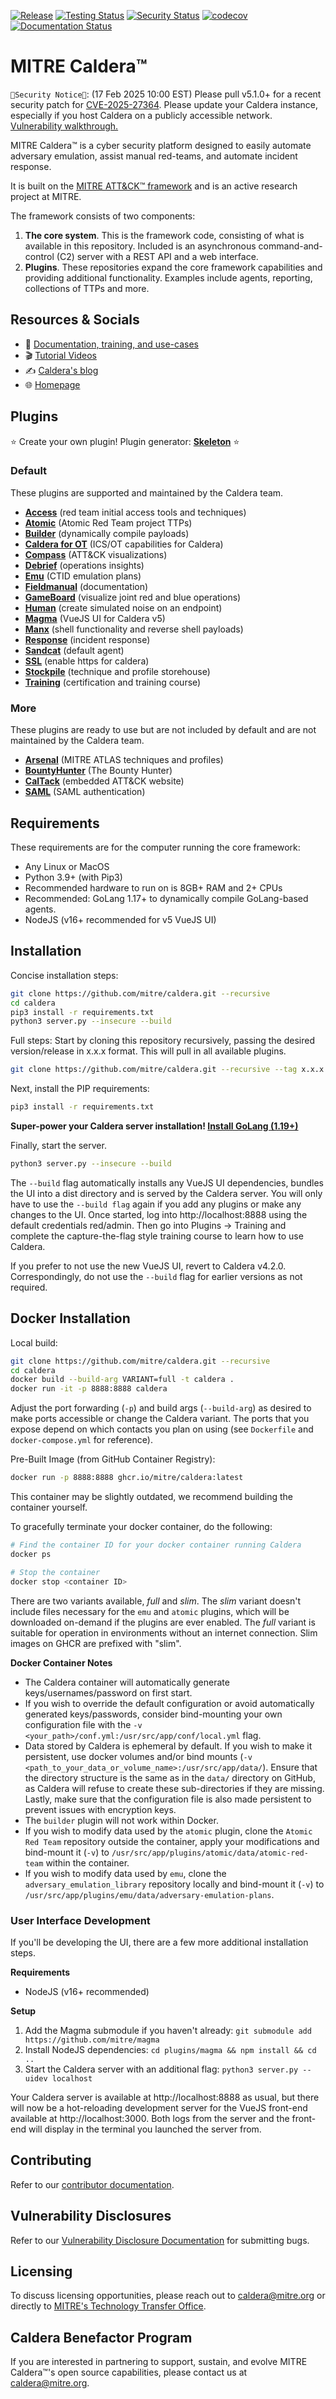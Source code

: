 [![Release](https://img.shields.io/badge/dynamic/json?color=blue&label=Release&query=tag_name&url=https%3A%2F%2Fapi.github.com%2Frepos%2Fmitre%2Fcaldera%2Freleases%2Flatest)](https://github.com/mitre/caldera/releases/latest)
[![Testing Status](https://github.com/mitre/caldera/actions/workflows/quality.yml/badge.svg?branch=master)](https://github.com/mitre/caldera/actions/workflows/quality.yml?query=branch%3Amaster)
[![Security Status](https://github.com/mitre/caldera/actions/workflows/security.yml/badge.svg?branch=master)](https://github.com/mitre/caldera/actions/workflows/security.yml?query=branch%3Amaster)
[![codecov](https://codecov.io/gh/mitre/caldera/branch/master/graph/badge.svg)](https://codecov.io/gh/mitre/caldera)
[![Documentation Status](https://readthedocs.org/projects/caldera/badge/?version=stable)](http://caldera.readthedocs.io/?badge=stable)

# MITRE Caldera&trade;

`🚨Security Notice🚨`: (17 Feb 2025 10:00 EST) Please pull v5.1.0+ for a recent security patch for [CVE-2025-27364](https://www.cve.org/CVERecord?id=CVE-2025-27364). Please update your Caldera instance, especially if you host Caldera on a publicly accessible network. [Vulnerability walkthrough.](https://medium.com/@mitrecaldera/mitre-caldera-security-advisory-remote-code-execution-cve-2025-27364-5f679e2e2a0e)

MITRE Caldera&trade; is a cyber security platform designed to easily automate adversary emulation, assist manual red-teams, and automate incident response.

It is built on the [MITRE ATT&CK™ framework](https://attack.mitre.org/) and is an active research project at MITRE.

The framework consists of two components:

1) **The core system**. This is the framework code, consisting of what is available in this repository. Included is
an asynchronous command-and-control (C2) server with a REST API and a web interface.
2) **Plugins**. These repositories expand the core framework capabilities and providing additional functionality. Examples include agents, reporting, collections of TTPs and more.

## Resources & Socials
* 📜 [Documentation, training, and use-cases](https://caldera.readthedocs.io/en/latest/)
* 🎬 [Tutorial Videos](https://www.youtube.com/playlist?list=PLF2bj1pw7-ZvLTjIwSaTXNLN2D2yx-wXH)
* ✍️ [Caldera's blog](https://medium.com/@mitrecaldera/welcome-to-the-official-mitre-caldera-blog-page-f34c2cdfef09)
* 🌐 [Homepage](https://caldera.mitre.org)

## Plugins

:star: Create your own plugin! Plugin generator: **[Skeleton](https://github.com/mitre/skeleton)** :star:

### Default
These plugins are supported and maintained by the Caldera team.
- **[Access](https://github.com/mitre/access)** (red team initial access tools and techniques)
- **[Atomic](https://github.com/mitre/atomic)** (Atomic Red Team project TTPs)
- **[Builder](https://github.com/mitre/builder)** (dynamically compile payloads)
- **[Caldera for OT](https://github.com/mitre/caldera-ot)** (ICS/OT capabilities for Caldera)
- **[Compass](https://github.com/mitre/compass)** (ATT&CK visualizations)
- **[Debrief](https://github.com/mitre/debrief)** (operations insights)
- **[Emu](https://github.com/mitre/emu)** (CTID emulation plans)
- **[Fieldmanual](https://github.com/mitre/fieldmanual)** (documentation)
- **[GameBoard](https://github.com/mitre/gameboard)** (visualize joint red and blue operations)
- **[Human](https://github.com/mitre/human)** (create simulated noise on an endpoint)
- **[Magma](https://github.com/mitre/magma)** (VueJS UI for Caldera v5)
- **[Manx](https://github.com/mitre/manx)** (shell functionality and reverse shell payloads)
- **[Response](https://github.com/mitre/response)** (incident response)
- **[Sandcat](https://github.com/mitre/sandcat)** (default agent)
- **[SSL](https://github.com/mitre/SSL)** (enable https for caldera)
- **[Stockpile](https://github.com/mitre/stockpile)** (technique and profile storehouse)
- **[Training](https://github.com/mitre/training)** (certification and training course)

### More
These plugins are ready to use but are not included by default and are not maintained by the Caldera team.
- **[Arsenal](https://github.com/mitre-atlas/arsenal)** (MITRE ATLAS techniques and profiles)
- **[BountyHunter](https://github.com/fkie-cad/bountyhunter)** (The Bounty Hunter)
- **[CalTack](https://github.com/mitre/caltack.git)** (embedded ATT&CK website)
- **[SAML](https://github.com/mitre/saml)** (SAML authentication)

## Requirements

These requirements are for the computer running the core framework:

* Any Linux or MacOS
* Python 3.9+ (with Pip3)
* Recommended hardware to run on is 8GB+ RAM and 2+ CPUs
* Recommended: GoLang 1.17+ to dynamically compile GoLang-based agents.
* NodeJS (v16+ recommended for v5 VueJS UI)

## Installation

Concise installation steps:
```Bash
git clone https://github.com/mitre/caldera.git --recursive
cd caldera
pip3 install -r requirements.txt
python3 server.py --insecure --build
```

Full steps:
Start by cloning this repository recursively, passing the desired version/release in x.x.x format. This will pull in all available plugins.
```Bash
git clone https://github.com/mitre/caldera.git --recursive --tag x.x.x
```

Next, install the PIP requirements:
```Bash
pip3 install -r requirements.txt
```
**Super-power your Caldera server installation! [Install GoLang (1.19+)](https://go.dev/doc/install)**

Finally, start the server.
```Bash
python3 server.py --insecure --build
```

The `--build` flag automatically installs any VueJS UI dependencies, bundles the UI into a dist directory and is served by the Caldera server. You will only have to use the `--build flag` again if you add any plugins or make any changes to the UI. Once started, log into http://localhost:8888 using the default credentials red/admin. Then go into Plugins -> Training and complete the capture-the-flag style training course to learn how to use Caldera.

If you prefer to not use the new VueJS UI, revert to Caldera v4.2.0. Correspondingly, do not use the `--build` flag for earlier versions as not required.

## Docker Installation

Local build:
```sh
git clone https://github.com/mitre/caldera.git --recursive
cd caldera
docker build --build-arg VARIANT=full -t caldera .
docker run -it -p 8888:8888 caldera
```

Adjust the port forwarding (`-p`) and build args (`--build-arg`) as desired to make ports accessible or change the Caldera variant. The ports that you expose depend on which contacts you plan on using (see `Dockerfile` and `docker-compose.yml` for reference).

Pre-Built Image (from GitHub Container Registry):
```sh
docker run -p 8888:8888 ghcr.io/mitre/caldera:latest
```
This container may be slightly outdated, we recommend building the container yourself.

To gracefully terminate your docker container, do the following:
```sh
# Find the container ID for your docker container running Caldera
docker ps

# Stop the container
docker stop <container ID>
```

There are two variants available, *full* and *slim*. The *slim* variant doesn't include files necessary for the `emu` and `atomic` plugins, which will be downloaded on-demand if the plugins are ever enabled. The *full* variant is suitable for operation in environments without an internet connection. Slim images on GHCR are prefixed with "slim".

**Docker Container Notes**
- The Caldera container will automatically generate keys/usernames/password on first start.
- If you wish to override the default configuration or avoid automatically generated keys/passwords, consider bind-mounting your own configuration file with the `-v <your_path>/conf.yml:/usr/src/app/conf/local.yml` flag.
- Data stored by Caldera is ephemeral by default. If you wish to make it persistent, use docker volumes and/or bind mounts (`-v <path_to_your_data_or_volume_name>:/usr/src/app/data/`). Ensure that the directory structure is the same as in the `data/` directory on GitHub, as Caldera will refuse to create these sub-directories if they are missing. Lastly, make sure that the configuration file is also made persistent to prevent issues with encryption keys.
- The `builder` plugin will not work within Docker.
- If you wish to modify data used by the `atomic` plugin, clone the `Atomic Red Team` repository outside the container, apply your modifications and bind-mount it (`-v`) to `/usr/src/app/plugins/atomic/data/atomic-red-team` within the container.
- If you wish to modify data used by `emu`, clone the `adversary_emulation_library` repository locally and bind-mount it (`-v`) to `/usr/src/app/plugins/emu/data/adversary-emulation-plans`.

### User Interface Development

If you'll be developing the UI, there are a few more additional installation steps.

**Requirements**  
* NodeJS (v16+ recommended)

**Setup**

1. Add the Magma submodule if you haven't already: `git submodule add https://github.com/mitre/magma`
1. Install NodeJS dependencies: `cd plugins/magma && npm install && cd ..`
1. Start the Caldera server with an additional flag: `python3 server.py --uidev localhost`

Your Caldera server is available at http://localhost:8888 as usual, but there will now be a hot-reloading development server for the VueJS front-end available at http://localhost:3000. Both logs from the server and the front-end will display in the terminal you launched the server from.

## Contributing

Refer to our [contributor documentation](CONTRIBUTING.md).

## Vulnerability Disclosures

Refer to our [Vulnerability Disclosure Documentation](SECURITY.md) for submitting bugs.

## Licensing

To discuss licensing opportunities, please reach out to caldera@mitre.org or directly to [MITRE's Technology Transfer Office](https://www.mitre.org/about/corporate-overview/contact-us#technologycontact).

## Caldera Benefactor Program

If you are interested in partnering to support, sustain, and evolve MITRE Caldera&trade;'s open source capabilities, please contact us at caldera@mitre.org.
